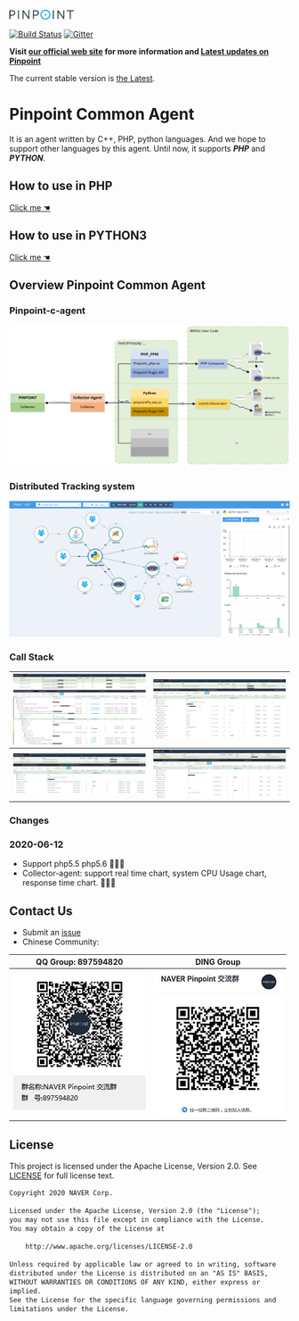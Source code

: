 ![Pinpoint](images/logo.png)

[![Build Status](https://travis-ci.com/naver/pinpoint-c-agent.svg?branch=master)](https://travis-ci.com/naver/pinpoint-c-agent) [![Gitter](https://badges.gitter.im/naver/pinpoint-c-agent.svg)](https://gitter.im/naver/pinpoint-c-agent?utm_source=badge&utm_medium=badge&utm_campaign=pr-badge)

**Visit [our official web site](http://naver.github.io/pinpoint/) for more information and [Latest updates on Pinpoint](https://naver.github.io/pinpoint/news.html)**  


The current stable version is [the Latest](https://github.com/naver/pinpoint-c-agent/releases).

# Pinpoint Common Agent

It is an agent written by C++, PHP, python languages. And we hope to support other languages by this agent. Until now, it supports **_PHP_** and **_PYTHON_**.

## How to use in PHP

[Click me ☚](DOC/PHP/Readme.md)

## How to use in PYTHON3

[Click me ☚](DOC/PY/Readme.md)


## Overview Pinpoint Common Agent

### Pinpoint-c-agent 
![How does it work](images/pinpoint_0.2.png)

### Distributed Tracking system
![php_agent_example](images/php_agent_example.png)

### Call Stack

![php_agent_example_detail](images/php_agent_example_detail.png) | ![php_agent_example_memcached](images/callstack-memcached.png)
--- | ---
![php_agent_example_pdo](images/callstack-pdo.png) | ![php_agent_example_redis](images/callstack-redis.png)

### Changes

### 2020-06-12

- Support php5.5 php5.6 🎉🎉🎉
- Collector-agent: support real time chart, system CPU Usage chart, response time chart. 🎉🎉🎉

## Contact Us
* Submit an [issue](https://github.com/naver/pinpoint-c-agent/issues)
* Chinese Community:

QQ Group: 897594820 | DING Group
:---:| :---:
![QQ Group](images/NAVERPinpoint.png) | ![DING Group](images/NaverPinpoint交流群-DING.jpg)


## License
This project is licensed under the Apache License, Version 2.0.
See [LICENSE](LICENSE) for full license text.

```
Copyright 2020 NAVER Corp.

Licensed under the Apache License, Version 2.0 (the "License");
you may not use this file except in compliance with the License.
You may obtain a copy of the License at

    http://www.apache.org/licenses/LICENSE-2.0

Unless required by applicable law or agreed to in writing, software
distributed under the License is distributed on an "AS IS" BASIS,
WITHOUT WARRANTIES OR CONDITIONS OF ANY KIND, either express or implied.
See the License for the specific language governing permissions and
limitations under the License.
```
